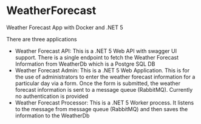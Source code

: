 # WeatherForecast
Weather Forecast App with Docker and .NET 5

There are three applications
- Weather Forecast API: This is a .NET 5 Web API with swagger UI support. There is a single endpoint to fetch the Weather Forecast Information from WeatherDb which is a Postgre SQL DB
- Weather Forecast Admin: This is a .NET 5 Web Application. This is for the use of administrators to enter the weather forecast information for a particular day via a form. Once the form is submitted, the weather forecast information is sent to a message queue (RabbitMQ). Currently no authentication is provided
- Weather Forecast Processor: This is a .NET 5 Worker process. It listens to the message from message queue (RabbitMQ) and then saves the information to the WeatherDb
